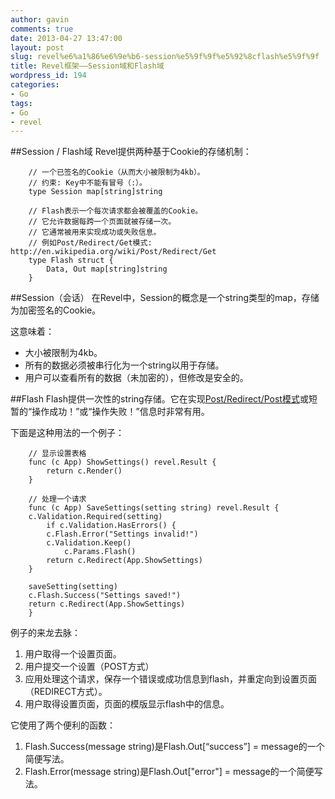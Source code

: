 ```yaml
---
author: gavin
comments: true
date: 2013-04-27 13:47:00
layout: post
slug: revel%e6%a1%86%e6%9e%b6-session%e5%9f%9f%e5%92%8cflash%e5%9f%9f
title: Revel框架——Session域和Flash域
wordpress_id: 194
categories:
- Go
tags:
- Go
- revel
---
```


##Session / Flash域
Revel提供两种基于Cookie的存储机制：
    
        // 一个已签名的Cookie（从而大小被限制为4kb）。
        // 约束: Key中不能有冒号（:）。
        type Session map[string]string
    
        // Flash表示一个每次请求都会被覆盖的Cookie。
        // 它允许数据每跨一个页面就被存储一次。
        // 它通常被用来实现成功或失败信息。
        // 例如Post/Redirect/Get模式: http://en.wikipedia.org/wiki/Post/Redirect/Get
        type Flash struct {
        	Data, Out map[string]string
        }

##Session（会话）
在Revel中，Session的概念是一个string类型的map，存储为加密签名的Cookie。  

这意味着：

  * 大小被限制为4kb。
  * 所有的数据必须被串行化为一个string以用于存储。
  * 用户可以查看所有的数据（未加密的），但修改是安全的。
	
##Flash
Flash提供一次性的string存储。它在实现[Post/Redirect/Post模式](http://en.wikipedia.org/wiki/Post/Redirect/Get)或短暂的“操作成功！”或“操作失败！”信息时非常有用。  

下面是这种用法的一个例子：
  
        // 显示设置表格
        func (c App) ShowSettings() revel.Result {
        	return c.Render()
        }
    
        // 处理一个请求
        func (c App) SaveSettings(setting string) revel.Result {
    	c.Validation.Required(setting)
        	if c.Validation.HasErrors() {
    	    c.Flash.Error("Settings invalid!")
    	    c.Validation.Keep()
                c.Params.Flash()
    	    return c.Redirect(App.ShowSettings)
    	}
    
    	saveSetting(setting)
    	c.Flash.Success("Settings saved!")
    	return c.Redirect(App.ShowSettings)
        }

例子的来龙去脉：

  1. 用户取得一个设置页面。
  2. 用户提交一个设置（POST方式）
  3. 应用处理这个请求，保存一个错误或成功信息到flash，并重定向到设置页面（REDIRECT方式）。
  4. 用户取得设置页面，页面的模版显示flash中的信息。
	
它使用了两个便利的函数：

  1. Flash.Success(message string)是Flash.Out[“success”] = message的一个简便写法。
  2. Flash.Error(message string)是Flash.Out["error"] = message的一个简便写法。
